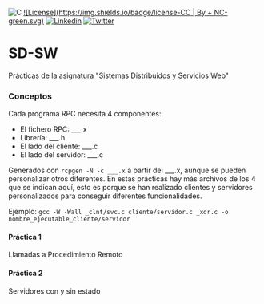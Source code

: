 ![C](https://img.shields.io/badge/C-11-yellow.svg)
[![License](https://img.shields.io/badge/license-CC | By + NC-green.svg)](http://es.creativecommons.org/blog/licencias/) 
[![Linkedin](https://img.shields.io/badge/LinkedIn-Carlos-blue.svg)](https://es.linkedin.com/in/carlosrodriguezhernandez)
[![Twitter](https://img.shields.io/badge/Twitter-carrodher-blue.svg)](https://twitter.com/carrodher)

# SD-SW
Prácticas de la asignatura "Sistemas Distribuidos y Servicios Web"

### Conceptos
Cada programa RPC necesita 4 componentes:
- El fichero RPC: ___.x
- Librería: ___.h
- El lado del cliente: ___.c
- El lado del servidor: ___.c

Generados con `rcpgen -N -c ___.x` a partir del ___.x, aunque se pueden personalizar otros diferentes.
En estas prácticas hay más archivos de los 4 que se indican aquí, esto es porque se han realizado clientes y servidores personalizados para conseguir diferentes funcionalidades.

Ejemplo: `gcc -W -Wall _clnt/svc.c cliente/servidor.c _xdr.c -o nombre_ejecutable_cliente/servidor`

#### Práctica 1
Llamadas a Procedimiento Remoto

#### Práctica 2
Servidores con y sin estado

